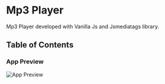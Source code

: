 # Mp3 Player
Mp3 Player developed with Vanilla Js and Jsmediatags library.

## Table of Contents 

### App Preview
![App Preview](../main/images/mp3-player-preview3.jpg)

